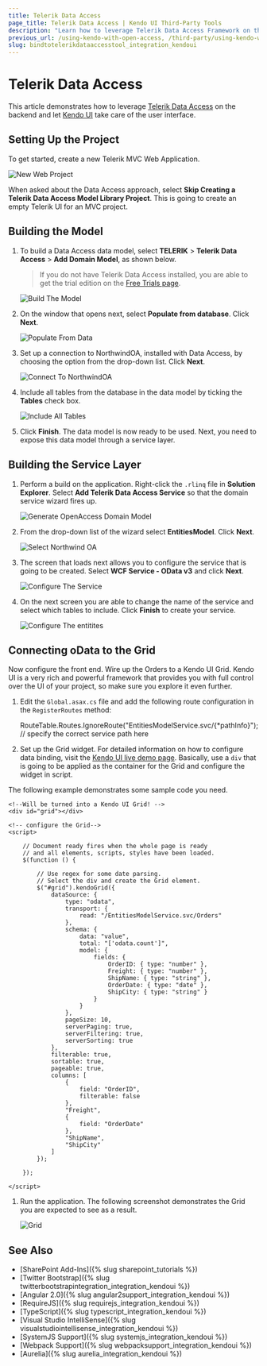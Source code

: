 ```yaml
---
title: Telerik Data Access
page_title: Telerik Data Access | Kendo UI Third-Party Tools
description: "Learn how to leverage Telerik Data Access Framework on the backend and let Kendo UI take care of the user interface."
previous_url: /using-kendo-with-open-access, /third-party/using-kendo-with-open-access.html
slug: bindtotelerikdataaccesstool_integration_kendoui
---
```


# Telerik Data Access

This article demonstrates how to leverage [Telerik Data Access](http://www.telerik.com/data-access) on the backend and let [Kendo UI](http://www.telerik.com/kendo-ui) take care of the user interface.

## Setting Up the Project

To get started, create a new Telerik MVC Web Application.

![New Web Project](../images/oa1.png)

When asked about the Data Access approach, select **Skip Creating a Telerik Data Access Model Library Project**. This is going to create an empty Telerik UI for an MVC project.

## Building the Model

1. To build a Data Access data model, select **TELERIK** > **Telerik Data Access** > **Add Domain Model**, as shown below.

    > If you do not have Telerik Data Access installed, you are able to get the trial edition on the [Free Trials page](http://www.telerik.com/download-trial-file.aspx?pid=638).

    ![Build The Model](../images/oa3.png)

1. On the window that opens next, select **Populate from database**. Click **Next**.

    ![Populate From Data](../images/oa4.png)

1. Set up a connection to NorthwindOA, installed with Data Access, by choosing the option from the drop-down list. Click **Next**.

    ![Connect To NorthwindOA](../images/oa5.png)

1. Include all tables from the database in the data model by ticking the **Tables** check box.

    ![Include All Tables](../images/oa6.png)

1. Click **Finish**. The data model is now ready to be used. Next, you need to expose this data model through a service layer.

## Building the Service Layer

1. Perform a build on the application. Right-click the `.rlinq` file in **Solution Explorer**. Select **Add Telerik Data Access Service** so that the domain service wizard fires up.

    ![Generate OpenAccess Domain Model](../images/oa7.png)

1. From the drop-down list of the wizard select **EntitiesModel**. Click **Next**.

    ![Select Northwind OA](../images/oa9.png)

1. The screen that loads next allows you to configure the service that is going to be created. Select **WCF Service - OData v3** and click **Next**.

    ![Configure The Service](../images/oa10.png)

1. On the next screen you are able to change the name of the service and select which tables to include. Click **Finish** to create your service.

    ![Configure The entitites](../images/oa11.png)

## Connecting oData to the Grid

Now configure the front end. Wire up the Orders to a Kendo UI Grid. Kendo UI is a very rich and powerful framework that provides you with full control over the UI of your project, so make sure you explore it even further.

1. Edit the `Global.asax.cs` file and add the following route configuration in the `RegisterRoutes` method:

    RouteTable.Routes.IgnoreRoute("EntitiesModelService.svc/{*pathInfo}"); // specify the correct service path here

1. Set up the Grid widget. For detailed information on how to configure data binding, visit the [Kendo UI live demo page](http://demos.telerik.com/kendo-ui/web/grid/index.html). Basically, use a `div` that is going to be applied as the container for the Grid and configure the widget in script.

The following example demonstrates some sample code you need.

    <!--Will be turned into a Kendo UI Grid! -->
    <div id="grid"></div>

    <!-- configure the Grid-->
    <script>

        // Document ready fires when the whole page is ready
        // and all elements, scripts, styles have been loaded.
        $(function () {

            // Use regex for some date parsing.
            // Select the div and create the Grid element.
            $("#grid").kendoGrid({
                dataSource: {
                    type: "odata",
                    transport: {
                        read: "/EntitiesModelService.svc/Orders"
                    },
                    schema: {
                        data: "value",
                        total: "['odata.count']",
                        model: {
                            fields: {
                                OrderID: { type: "number" },
                                Freight: { type: "number" },
                                ShipName: { type: "string" },
                                OrderDate: { type: "date" },
                                ShipCity: { type: "string" }
                            }
                        }
                    },
                    pageSize: 10,
                    serverPaging: true,
                    serverFiltering: true,
                    serverSorting: true
                },
                filterable: true,
                sortable: true,
                pageable: true,
                columns: [
                    {
                        field: "OrderID",
                        filterable: false
                    },
                    "Freight",
                    {
                        field: "OrderDate"
                    },
                    "ShipName",
                    "ShipCity"
                ]
            });

        });

    </script>

1. Run the application. The following screenshot demonstrates the Grid you are expected to see as a result.

    ![Grid](../images/oa12.png)

## See Also

* [SharePoint Add-Ins]({% slug sharepoint_tutorials %})
* [Twitter Bootstrap]({% slug twitterbootstrapintegration_integration_kendoui %})
* [Angular 2.0]({% slug angular2support_integration_kendoui %})
* [RequireJS]({% slug requirejs_integration_kendoui %})
* [TypeScript]({% slug typescript_integration_kendoui %})
* [Visual Studio IntelliSense]({% slug visualstudiointellisense_integration_kendoui %})
* [SystemJS Support]({% slug systemjs_integration_kendoui %})
* [Webpack Support]({% slug webpacksupport_integration_kendoui %})
* [Aurelia]({% slug aurelia_integration_kendoui %})
